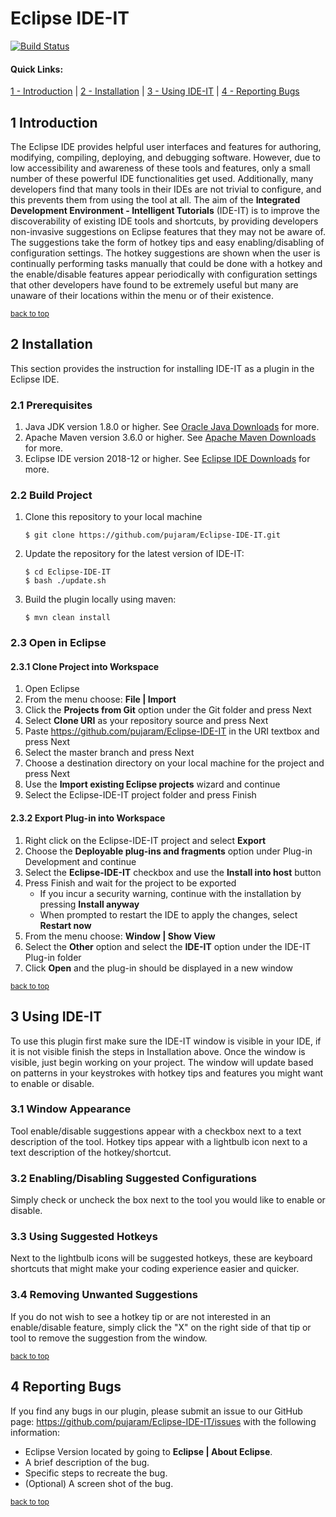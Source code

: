 # Eclipse IDE-IT

[![Build Status](https://travis-ci.org/pujaram/Eclipse-IDE-IT.svg?branch=master)](https://travis-ci.org/pujaram/Eclipse-IDE-IT)

#### Quick Links:
[1 - Introduction](#1-introduction) | [2 - Installation](#2-installation) | [3 - Using IDE-IT](#3-using-ide-it) | [4 - Reporting Bugs](#4-reporting-bugs)


## 1 Introduction

The Eclipse IDE provides helpful user interfaces and features for authoring, modifying, compiling, deploying, and debugging software. However, due to low accessibility and awareness of these tools and features, only a small number of these powerful IDE functionalities get used. Additionally, many developers find that many tools in their IDEs are not trivial to configure, and this prevents them from using the tool at all. The aim of the **Integrated Development Environment - Intelligent Tutorials** (IDE-IT) is to improve the discoverability of existing IDE tools and shortcuts, by providing developers non-invasive suggestions on Eclipse features that they may not be aware of. The suggestions take the form of hotkey tips and easy enabling/disabling of configuration settings. The hotkey suggestions are shown when the user is continually performing tasks manually that could be done with a hotkey and the enable/disable features appear periodically with configuration settings that other developers have found to be extremely useful but many are unaware of their locations within the menu or of their existence.

<sup>[back to top](#eclipse-ide-it)</sup>

## 2 Installation

This section provides the instruction for installing IDE-IT as a plugin in the Eclipse IDE.

### 2.1 Prerequisites

1. Java JDK version 1.8.0 or higher. See [Oracle Java Downloads](https://www.oracle.com/technetwork/java/javase/downloads/index.html) for more.
2. Apache Maven version 3.6.0 or higher. See [Apache Maven Downloads](https://maven.apache.org/download.cgi) for more.
3. Eclipse IDE version 2018-12 or higher. See [Eclipse IDE Downloads](https://www.eclipse.org/eclipseide/) for more.

### 2.2 Build Project

1. Clone this repository to your local machine

    ```
    $ git clone https://github.com/pujaram/Eclipse-IDE-IT.git
    ```

2. Update the repository for the latest version of IDE-IT:

    ```
    $ cd Eclipse-IDE-IT
    $ bash ./update.sh    
    ```

3. Build the plugin locally using maven:

    ```
    $ mvn clean install
    ```

### 2.3 Open in Eclipse

#### 2.3.1 Clone Project into Workspace

1. Open Eclipse
2. From the menu choose: **File | Import**
3. Click the **Projects from Git** option under the Git folder and press Next
4. Select **Clone URI** as your repository source and press Next
5. Paste https://github.com/pujaram/Eclipse-IDE-IT in the URI textbox and press Next
6. Select the master branch and press Next
7. Choose a destination directory on your local machine for the project and press Next
8. Use the **Import existing Eclipse projects** wizard and continue
9. Select the Eclipse-IDE-IT project folder and press Finish

#### 2.3.2 Export Plug-in into Workspace
1. Right click on the Eclipse-IDE-IT project and select **Export**
2. Choose the **Deployable plug-ins and fragments** option under Plug-in Development and continue
3. Select the **Eclipse-IDE-IT** checkbox and use the **Install into host** button
4. Press Finish and wait for the project to be exported
    * If you incur a security warning, continue with the installation by pressing **Install anyway**
    * When prompted to restart the IDE to apply the changes, select **Restart now**
5. From the menu choose: **Window | Show View**
6. Select the **Other** option and select the **IDE-IT** option under the IDE-IT Plug-in folder
7. Click **Open** and the plug-in should be displayed in a new window


<sup>[back to top](#eclipse-ide-it)</sup>

## 3 Using IDE-IT

To use this plugin first make sure the IDE-IT window is visible in your IDE, if it is not visible finish the steps in Installation above. Once the window is visible, just begin working on your project. The window will update based on patterns in your keystrokes with hotkey tips and features you might want to enable or disable.

### 3.1 Window Appearance    

Tool enable/disable suggestions appear with a checkbox next to a text description of the tool. Hotkey tips appear with a lightbulb icon next to a text description of the hotkey/shortcut.

### 3.2 Enabling/Disabling Suggested Configurations

Simply check or uncheck the box next to the tool you would like to enable or disable.

### 3.3 Using Suggested Hotkeys

Next to the lightbulb icons will be suggested hotkeys, these are keyboard shortcuts that might make your coding experience easier and quicker.

### 3.4 Removing Unwanted Suggestions

If you do not wish to see a hotkey tip or are not interested in an enable/disable feature, simply click the "X" on the right side of that tip or tool to remove the suggestion from the window.

<sup>[back to top](#eclipse-ide-it)</sup>

## 4 Reporting Bugs

If you find any bugs in our plugin, please submit an issue to our GitHub page: https://github.com/pujaram/Eclipse-IDE-IT/issues with the following information:

- Eclipse Version located by going to **Eclipse | About Eclipse**.
- A brief description of the bug.
- Specific steps to recreate the bug.
- (Optional) A screen shot of the bug.

<sup>[back to top](#eclipse-ide-it)</sup>
